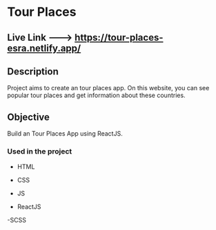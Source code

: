 
# Tour Places 

## Live Link ---> https://tour-places-esra.netlify.app/

## Description

Project aims to create an tour places app. On this website, you can see popular tour places and get information about these countries.

## Objective

Build an Tour Places App using ReactJS.

### Used in the project

- HTML

- CSS

- JS

- ReactJS

-SCSS
